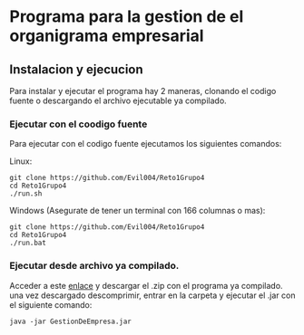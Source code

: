 # Programa para la gestion de el organigrama empresarial

## Instalacion y ejecucion
Para instalar y ejecutar el programa hay 2 maneras, clonando el 
codigo fuente o descargando el archivo ejecutable ya compilado.

### Ejecutar con el coodigo fuente
Para ejecutar con el codigo fuente ejecutamos los siguientes comandos:

Linux:
~~~ shell
git clone https://github.com/Evil004/Reto1Grupo4
cd Reto1Grupo4
./run.sh
~~~

Windows (Asegurate de tener un terminal con 166 columnas o mas):
~~~ shell
git clone https://github.com/Evil004/Reto1Grupo4
cd Reto1Grupo4
./run.bat
~~~

### Ejecutar desde archivo ya compilado.
Acceder a este [enlace](https://github.com/Evil004/Reto1Grupo4/releases) y descargar el .zip con el programa ya compilado.
una vez descargado descomprimir, entrar en la carpeta y ejecutar el .jar con el siguiente comando:
~~~ shell
java -jar GestionDeEmpresa.jar
~~~
